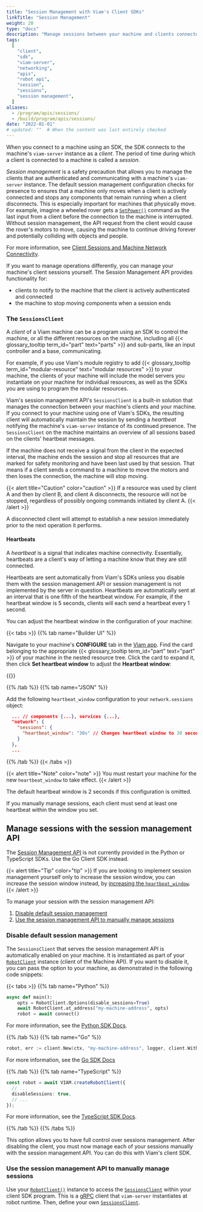 ```yaml
---
title: "Session Management with Viam's Client SDKs"
linkTitle: "Session Management"
weight: 20
type: "docs"
description: "Manage sessions between your machine and clients connected through Viam's SDKs."
tags:
  [
    "client",
    "sdk",
    "viam-server",
    "networking",
    "apis",
    "robot api",
    "session",
    "sessions",
    "session management",
  ]
aliases:
  - /program/apis/sessions/
  - /build/program/apis/sessions/
date: "2022-01-01"
# updated: ""  # When the content was last entirely checked
---
```


When you connect to a machine using an SDK, the SDK connects to the machine's `viam-server` instance as a _client_.
The period of time during which a client is connected to a machine is called a _session_.

_Session management_ is a safety precaution that allows you to manage the clients that are authenticated and communicating with a machine's `viam-server` instance.
The default session management configuration checks for presence to ensures that a machine only moves when a client is actively connected and stops any components that remain running when a client disconnects.
This is especially important for machines that physically move.
For example, imagine a wheeled rover gets a [`SetPower()`](/appendix/apis/components/base/#setpower) command as the last input from a client before the connection to the machine is interrupted.
Without session management, the API request from the client would cause the rover's motors to move, causing the machine to continue driving forever and potentially colliding with objects and people.

For more information, see [Client Sessions and Machine Network Connectivity](/sdks/connectivity/).

If you want to manage operations differently, you can manage your machine's client sessions yourself.
The Session Management API provides functionality for:

- clients to notify to the machine that the client is actively authenticated and connected
- the machine to stop moving components when a session ends

### The `SessionsClient`

A _client_ of a Viam machine can be a program using an SDK to control the machine, or all the different resources on the machine, including all {{< glossary_tooltip term_id="part" text="parts" >}} and sub-parts, like an input controller and a base, communicating.

For example, if you use Viam's module registry to add {{< glossary_tooltip term_id="modular-resource" text="modular resources" >}} to your machine, the clients of your machine will include the model servers you instantiate on your machine for individual resources, as well as the SDKs you are using to program the modular resources.

Viam's session management API's `SessionsClient` is a built-in solution that manages the connection between your machine's clients and your machine.
If you connect to your machine using one of Viam's SDKs, the resulting client will automatically maintain the session by sending a _heartbeat_ notifying the machine's `viam-server` instance of its continued presence.
The `SessionsClient` on the machine maintains an overview of all sessions based on the clients' heartbeat messages.

If the machine does not receive a signal from the client in the expected interval, the machine ends the session and stop all resources that are marked for safety monitoring and have been last used by that session.
That means if a client sends a command to a machine to move the motors and then loses the connection, the machine will stop moving.

{{< alert title="Caution" color="caution" >}}
If a resource was used by client A and then by client B, and client A disconnects, the resource will not be stopped, regardless of possibly ongoing commands initiated by client A.
{{< /alert >}}

A disconnected client will attempt to establish a new session immediately prior to the next operation it performs.

#### Heartbeats

A _heartbeat_ is a signal that indicates machine connectivity.
Essentially, heartbeats are a client's way of letting a machine know that they are still connected.

Heartbeats are sent automatically from Viam's SDKs unless you disable them with the session management API or session management is not implemented by the server in question.
Heartbeats are automatically sent at an interval that is one fifth of the heartbeat window.
For example, if the heartbeat window is 5 seconds, clients will each send a heartbeat every 1 second.

You can adjust the heartbeat window in the configuration of your machine:

{{< tabs >}}
{{% tab name="Builder UI" %}}

Navigate to your machine's **CONFIGURE** tab in the [Viam app](https://app.viam.com).
Find the card belonging to the appropriate {{< glossary_tooltip term_id="part" text="part" >}} of your machine in the nested resource tree.
Click the card to expand it, then click **Set heartbeat window** to adjust the **Heartbeat window**:

{{<imgproc src="/build/program/sessions/heartbeatwindow.png" alt="Heartbeat window configuration pane in Viam app" resize="400x" declaredimensions=true >}}

{{% /tab %}}
{{% tab name="JSON" %}}

Add the following `heartbeat_window` configuration to your `network.sessions` object:

```json
  ... // components {...}, services {...},
  "network": {
    "sessions": {
      "heartbeat_window": "30s" // Changes heartbeat window to 30 seconds
    }
  },
  ...
```

{{% /tab %}}
{{< /tabs >}}

{{< alert title="Note" color="note" >}}
You must restart your machine for the new `heartbeat_window` to take effect.
{{< /alert >}}

The default heartbeat window is 2 seconds if this configuration is omitted.

If you manually manage sessions, each client must send at least one heartbeat within the window you set.

## Manage sessions with the session management API

The [Session Management API](https://pkg.go.dev/go.viam.com/rdk/session) is not currently provided in the Python or TypeScript SDKs.
Use the Go Client SDK instead.

{{< alert title="Tip" color="tip" >}}
If you are looking to implement session management yourself only to increase the session window, you can increase the session window instead, by [increasing the `heartbeat_window`](#heartbeats).
{{< /alert >}}

To manage your session with the session management API:

1. [Disable default session management](#disable-default-session-management)
1. [Use the session management API to manually manage sessions](#use-the-session-management-api-to-manually-manage-sessions)

### Disable default session management

The `SessionsClient` that serves the session management API is automatically enabled on your machine.
It is instantiated as part of your [`RobotClient`](/appendix/apis/robot/) instance (client of the Machine API).
If you want to disable it, you can pass the option to your machine, as demonstrated in the following code snippets:

{{< tabs >}}
{{% tab name="Python" %}}

```python {class="line-numbers linkable-line-numbers"}
async def main():
    opts = RobotClient.Options(disable_sessions=True)
    await RobotClient.at_address("my-machine-address", opts)
    robot = await connect()
```

For more information, see the [Python SDK Docs](https://python.viam.dev/autoapi/viam/robot/client/index.html#viam.robot.client.RobotClient.Options.disable_sessions).

{{% /tab %}}
{{% tab name="Go" %}}

```go {class="line-numbers linkable-line-numbers"}
robot, err := client.New(ctx, "my-machine-address", logger, client.WithDisableSessions(), ...)
```

For more information, see the [Go SDK Docs](https://pkg.go.dev/go.viam.com/rdk/robot/client#WithDisableSessions)

{{% /tab %}}
{{% tab name="TypeScript" %}}

```ts {class="line-numbers linkable-line-numbers"}
const robot = await VIAM.createRobotClient({
  // ...
  disableSessions: true,
  // ...
});
```

For more information, see the [TypeScript SDK Docs](https://ts.viam.dev/interfaces/DialWebRTCConf.html).

{{% /tab %}}
{{% /tabs %}}

This option allows you to have full control over sessions management.
After disabling the client, you must now manage each of your sessions manually with the session management API.
You can do this with Viam's client SDK.

### Use the session management API to manually manage sessions

Use your [`RobotClient()`](/appendix/apis/robot/) instance to access the [`SessionsClient`](https://pkg.go.dev/go.viam.com/rdk/session) within your client SDK program.
This is a [gRPC](https://grpc.io/) client that `viam-server` instantiates at robot runtime.
Then, define your own [`SessionsClient`](https://github.com/viamrobotics/rdk/blob/main/robot/client/client.go).
